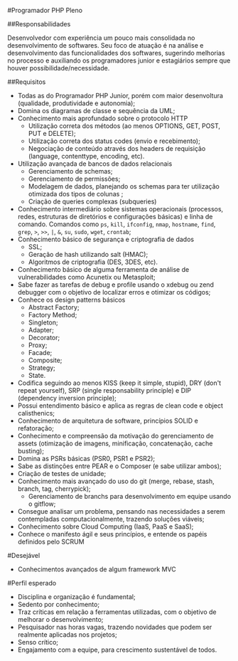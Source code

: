 #Programador PHP Pleno

##Responsabilidades

Desenvolvedor com experiência um pouco mais consolidada no desenvolvimento de softwares. Seu foco de atuação é na análise e desenvolvimento das funcionalidades dos softwares, sugerindo melhorias no processo e auxiliando os programadores junior e estagiários sempre que houver possibilidade/necessidade.

##Requisitos

- Todas as do Programador PHP Junior, porém com maior desenvoltura (qualidade, produtividade e autonomia);
- Domina os diagramas de classe e sequência da UML;
- Conhecimento mais aprofundado sobre o protocolo HTTP
	- Utilização correta dos métodos (ao menos OPTIONS, GET, POST, PUT e DELETE);
	- Utilização correta dos status codes (envio e recebimento);
	- Negociação de conteúdo através dos headers de requisição (language,
content­type, encoding, etc). 
- Utilização avançada de bancos de dados relacionais
	- Gerenciamento de schemas;
	- Gerenciamento de permissões;
	- Modelagem de dados, planejando os schemas para ter utilização otimizada dos tipos de colunas ;
	- Criação de queries complexas (subqueries)
- Conhecimento intermediário sobre sistemas operacionais (processos, redes, estruturas de diretórios e configurações básicas) e linha de comando. Comandos como `ps`, `kill`, `ifconfig`, `nmap`, `hostname`, `find`, `grep`, `>`, `>>`, `|`, `&`, `su`, `sudo`, `wget`, `crontab`;
- Conhecimento básico de segurança e criptografia de dados
	- SSL;
	- Geração de hash utilizando salt (HMAC);
	- Algoritmos de criptografia (DES, 3DES, etc).
- Conhecimento básico de alguma ferramenta de análise de vulnerabilidades como Acunetix ou Metasploit;
- Sabe fazer as tarefas de debug e profile usando o xdebug ou zend debugger com o
objetivo de localizar erros e otimizar os códigos;
- Conhece os design patterns básicos
	- Abstract Factory;
	- Factory Method;
	- Singleton;
	- Adapter;
	- Decorator;
	- Proxy;
	- Facade;
	- Composite;
	- Strategy;
	- State.
- Codifica seguindo ao menos KISS (keep it simple, stupid), DRY (don't repeat yourself),
SRP (single responsability principle) e DIP (dependency inversion principle);
- Possui entendimento básico e aplica as regras de clean code e object calisthenics;
- Conhecimento de arquitetura de software, princípios SOLID e refatoração;
- Conhecimento e compreensão da motivação do gerenciamento de assets (otimização de imagens, minificação, concatenação, cache busting);
- Domina as PSRs básicas (PSR­0, PSR­1 e PSR­2);
- Sabe as distinções entre PEAR e o Composer (e sabe utilizar ambos);
- Criação de testes de unidade;
- Conhecimento mais avançado do uso do git (merge, rebase, stash, branch, tag,
cherry­pick);
	- Gerenciamento de branchs para desenvolvimento em equipe usando o git­flow;
- Consegue analisar um problema, pensando nas necessidades a serem contempladas
computacionalmente, trazendo soluções viáveis; 
- Conhecimento sobre Cloud Computing (IaaS, PaaS e SaaS);
- Conhece o manifesto ágil e seus princípios, e entende os papéis definidos pelo SCRUM


#Desejável

- Conhecimentos avançados de algum framework MVC

#Perfil esperado

- Disciplina e organização é fundamental;
- Sedento por conhecimento;
- Traz críticas em relação a ferramentas utilizadas, com o objetivo de melhorar o
desenvolvimento;
- Pesquisador nas horas vagas, trazendo novidades que podem ser realmente aplicadas nos projetos;
- Senso crítico;
- Engajamento com a equipe, para crescimento sustentável de todos.

